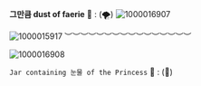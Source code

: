 
   **그만큼 dust of faerie**
   🐑  :  (🌪️)
![1000016907](https://github.com/user-attachments/assets/c898e62d-279f-4f2b-98f9-6b68c67d0baf)

 
![1000015917](https://github.com/user-attachments/assets/fa900a8b-ac0e-4bb3-ba17-181d655ec494)
︶︶︶︶︶︶︶︶︶︶︶︶︶︶︶︶

![1000016908](https://github.com/user-attachments/assets/702ce7b0-81f9-4746-a45e-7929259ebd6f)


`Jar containing 눈물 of the Princess`
     🍥      :   (🦪)


